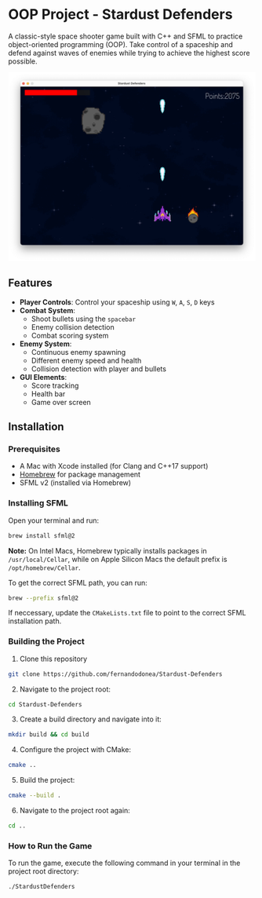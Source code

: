 # OOP Project - Stardust Defenders

A classic-style space shooter game built with C++ and SFML to practice object-oriented programming (OOP). Take control of a spaceship and defend against waves of enemies while trying to achieve the highest score possible.

![Game Screenshot](/resources/screenshots/gameplay.png)


## Features

- **Player Controls**: Control your spaceship using `W`, `A`, `S`, `D` keys
- **Combat System**: 
  - Shoot bullets using the `spacebar`
  - Enemy collision detection
  - Combat scoring system
- **Enemy System**:
  - Continuous enemy spawning
  - Different enemy speed and health
  - Collision detection with player and bullets
- **GUI Elements**:
  - Score tracking
  - Health bar
  - Game over screen

## Installation


### Prerequisites
- A Mac with Xcode installed (for Clang and C++17 support)
- [Homebrew](https://brew.sh/) for package management
- SFML v2 (installed via Homebrew)

### Installing SFML
Open your terminal and run:
```bash
brew install sfml@2
```
**Note:** On Intel Macs, Homebrew typically installs packages in `/usr/local/Cellar`, while on Apple Silicon Macs the default prefix is `/opt/homebrew/Cellar`. 

To get the correct SFML path, you can run:

```bash
brew --prefix sfml@2
```

If neccessary, update the `CMakeLists.txt` file  to point to the correct SFML installation path.

### Building the Project

1. Clone this repository

```bash
git clone https://github.com/fernandodonea/Stardust-Defenders
```

2. Navigate to the project root:
```bash
cd Stardust-Defenders
```

3. Create a build directory and navigate into it:
```bash
mkdir build && cd build
```

4. Configure the project with CMake:
  ```bash
  cmake ..
  ```

5. Build the project:
```bash
cmake --build .
```

6. Navigate to the project root again:
```bash
cd ..
```

### How to Run the Game
To run the game, execute the following command in your terminal in the project root directory:
```bash
./StardustDefenders
```
